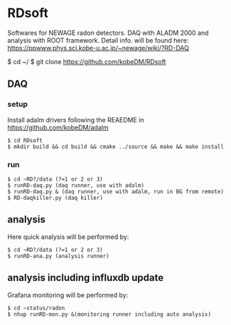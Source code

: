 # RDsoft
Softwares for NEWAGE radon detectors. DAQ with ALADM 2000 and analysis with ROOT framework.
Detail info. will be found here: https://ppwww.phys.sci.kobe-u.ac.jp/~newage/wiki/?RD-DAQ


$ cd ~/
$ git clone https://github.com/kobeDM/RDsoft


## DAQ
### setup
Install adalm drivers following the REAEDME in 
https://github.com/kobeDM/adalm

```
$ cd RDsoft
$ mkdir build && cd build && cmake ../source && make && make install
```

### run
```
$ cd ~RD?/data (?=1 or 2 or 3)
$ runRD-daq.py (daq runner, use with adalm) 
$ runRD-daq.py & (daq runner, use with adalm, run in BG from remote) 
$ RD-daqkiller.py (daq killer) 
```


## analysis
Here quick analysis will be performed by: 
```
$ cd ~RD?/data (?=1 or 2 or 3)
$ runRD-ana.py (analysis runner) 
```
## analysis including influxdb update
Grafana monitoring will be performed by: 
```
$ cd ~status/radon
$ nhup runRD-mon.py &(monitoring runner including auto analysis) 
```
